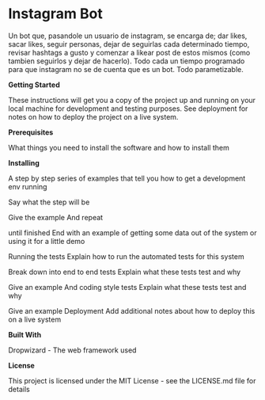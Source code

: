 # Instagram Bot

Un bot que, pasandole un usuario de instagram, se encarga de; dar likes, sacar likes, seguir personas, dejar de seguirlas cada determinado tiempo, revisar hashtags a gusto y comenzar a likear post de estos mismos (como tambien seguirlos y dejar de hacerlo). Todo cada un tiempo programado para que instagram no se de cuenta que es un bot. Todo parametizable.

**Getting Started**

These instructions will get you a copy of the project up and running on your local machine for development and testing purposes. See deployment for notes on how to deploy the project on a live system.

**Prerequisites**

What things you need to install the software and how to install them


**Installing**

A step by step series of examples that tell you how to get a development env running

Say what the step will be

Give the example
And repeat

until finished
End with an example of getting some data out of the system or using it for a little demo

Running the tests
Explain how to run the automated tests for this system

Break down into end to end tests
Explain what these tests test and why

Give an example
And coding style tests
Explain what these tests test and why

Give an example
Deployment
Add additional notes about how to deploy this on a live system

**Built With**

Dropwizard - The web framework used

**License**

This project is licensed under the MIT License - see the LICENSE.md file for details

